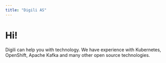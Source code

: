 ```yaml
---
title: "Digili AS"
---
```


# Hi!

Digili can help you with technology. We have experience with Kubernetes, OpenShift, Apache Kafka and many other open source technologies.
